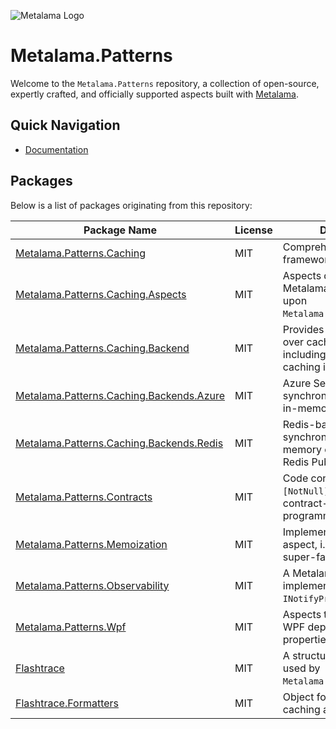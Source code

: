 ![Metalama Logo](https://raw.githubusercontent.com/postsharp/Metalama/master/images/metalama-by-postsharp-light.svg)

# Metalama.Patterns

Welcome to the `Metalama.Patterns` repository, a collection of open-source, expertly crafted, and officially supported aspects built with [Metalama](https://github.com/postsharp/Metalama).

## Quick Navigation

- [Documentation](https://doc.metalama.net/conceptual/patterns)

## Packages

Below is a list of packages originating from this repository:

| Package Name                                                                                          | License | Description                                                                                           |
|-------------------------------------------------------------------------------------------------------|---------|-------------------------------------------------------------------------------------------------------|
| [Metalama.Patterns.Caching](https://www.nuget.org/packages/Metalama.Patterns.Caching)                 | MIT     | Comprehensive caching framework for Metalama.                                                         |
| [Metalama.Patterns.Caching.Aspects](https://www.nuget.org/packages/Metalama.Patterns.Caching.Aspects) | MIT     | Aspects designed for Metalama caching, building upon `Metalama.Patterns.Caching`.                     |
| [Metalama.Patterns.Caching.Backend](https://www.nuget.org/packages/Metalama.Patterns.Caching.Backend) | MIT     | Provides an abstraction over caching backends, including an in-memory caching implementation.         |
| [Metalama.Patterns.Caching.Backends.Azure](https://www.nuget.org/packages/Metalama.Patterns.Caching.Backends.Azure) | MIT | Azure Service Bus-based synchronization for local in-memory caches.                                   |
| [Metalama.Patterns.Caching.Backends.Redis](https://www.nuget.org/packages/Metalama.Patterns.Caching.Backends.Redis) | MIT | Redis-based caching and synchronization of local in-memory caches using Redis Pub/Sub.                |
| [Metalama.Patterns.Contracts](https://www.nuget.org/packages/Metalama.Patterns.Contracts)             | MIT     | Code contract aspects like `[NotNull]`, `[Url]` for contract-based programming.                             |
| [Metalama.Patterns.Memoization](https://www.nuget.org/packages/Metalama.Patterns.Memoization)         | MIT     | Implements a memoization aspect, i.e. simple and super-fast caching. |
| [Metalama.Patterns.Observability](https://www.nuget.org/packages/Metalama.Patterns.Observability)     | MIT     | A Metalama aspect implementing `INotifyPropertyChanged`.         |
| [Metalama.Patterns.Wpf](https://www.nuget.org/packages/Metalama.Patterns.Wpf) | MIT | Aspects that implement WPF dependency properties and commands.
| [Flashtrace](https://www.nuget.org/packages/) | MIT     | A structured tracing library used by `Metalama.Patterns.Caching`.                                    |
| [Flashtrace.Formatters](https://www.nuget.org/packages/Flashtrace.Formatters)                         | MIT     | Object formatters used in caching and logging.                                          |
